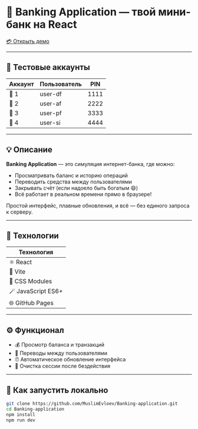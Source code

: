 # 🏦 Banking Application — твой мини-банк на React

[💳 Открыть демо](https://muslimevloev.github.io/Banking-application/)

---

## 🔐 Тестовые аккаунты
| Аккаунт | Пользователь | PIN |
|----------|---------------|------|
| 💼 1 | user-df | 1111 |
| 💼 2 | user-af | 2222 |
| 💼 3 | user-pf | 3333 |
| 💼 4 | user-si | 4444 |


---

## 💡 Описание
**Banking Application** — это симуляция интернет-банка, где можно:
- Просматривать баланс и историю операций  
- Переводить средства между пользователями  
- Закрывать счёт (если надоело быть богатым 😄)  
- Всё работает в реальном времени прямо в браузере!

Простой интерфейс, плавные обновления, и всё — без единого запроса к серверу.

---

## 🧩 Технологии
| Технология |
|-------------|
| ⚛️ React | 
| 💨 Vite | 
| 🎨 CSS Modules | 
| 🪄 JavaScript ES6+ | 
| 🌐 GitHub Pages |

---

## ⚙️ Функционал
- 💰 Просмотр баланса и транзакций  
- 🔄 Переводы между пользователями    
- ⏰ Автоматическое обновление интерфейса  
- 🧹 Очистка сессии после бездействия  

---

## 🚀 Как запустить локально
```bash
git clone https://github.com/MuslimEvloev/Banking-application.git
cd Banking-application
npm install
npm run dev
